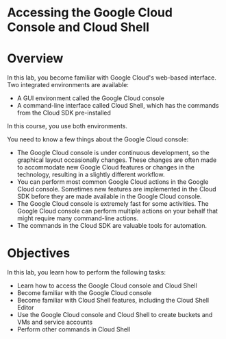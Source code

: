 # Accessing the Google Cloud Console and Cloud Shell

# **Overview**

In this lab, you become familiar with Google Cloud's web-based interface. Two integrated environments are available:

- A GUI environment called the Google Cloud console
- A command-line interface called Cloud Shell, which has the commands from the Cloud SDK pre-installed

In this course, you use both environments.

You need to know a few things about the Google Cloud console:

- The Google Cloud console is under continuous development, so the graphical layout occasionally changes. These changes are often made to accommodate new Google Cloud features or changes in the technology, resulting in a slightly different workflow.
- You can perform most common Google Cloud actions in the Google Cloud console. Sometimes new features are implemented in the Cloud SDK before they are made available in the Google Cloud console.
- The Google Cloud console is extremely fast for some activities. The Google Cloud console can perform multiple actions on your behalf that might require many command-line actions.
- The commands in the Cloud SDK are valuable tools for automation.

# **Objectives**

In this lab, you learn how to perform the following tasks:

- Learn how to access the Google Cloud console and Cloud Shell
- Become familiar with the Google Cloud console
- Become familiar with Cloud Shell features, including the Cloud Shell Editor
- Use the Google Cloud console and Cloud Shell to create buckets and VMs and service accounts
- Perform other commands in Cloud Shell